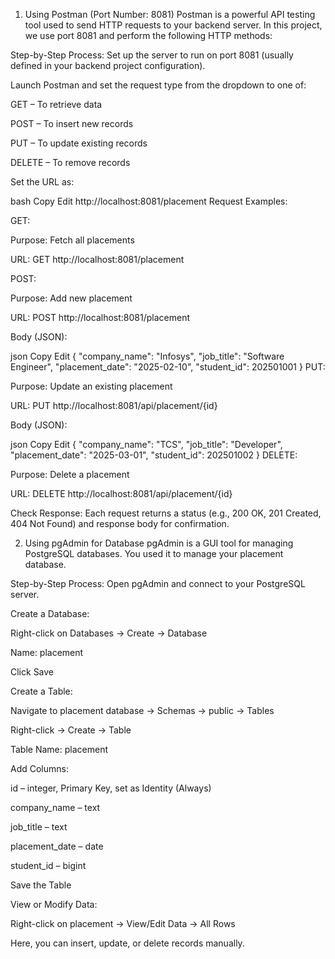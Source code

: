 1. Using Postman (Port Number: 8081)
Postman is a powerful API testing tool used to send HTTP requests to your backend server. In this project, we use port 8081 and perform the following HTTP methods:

Step-by-Step Process:
Set up the server to run on port 8081 (usually defined in your backend project configuration).

Launch Postman and set the request type from the dropdown to one of:

GET – To retrieve data

POST – To insert new records

PUT – To update existing records

DELETE – To remove records

Set the URL as:

bash
Copy
Edit
http://localhost:8081/placement
Request Examples:

GET:

Purpose: Fetch all placements

URL: GET http://localhost:8081/placement

POST:

Purpose: Add new placement

URL: POST http://localhost:8081/placement

Body (JSON):

json
Copy
Edit
{
  "company_name": "Infosys",
  "job_title": "Software Engineer",
  "placement_date": "2025-02-10",
  "student_id": 202501001
}
PUT:

Purpose: Update an existing placement

URL: PUT http://localhost:8081/api/placement/{id}

Body (JSON):

json
Copy
Edit
{
  "company_name": "TCS",
  "job_title": "Developer",
  "placement_date": "2025-03-01",
  "student_id": 202501002
}
DELETE:

Purpose: Delete a placement

URL: DELETE http://localhost:8081/api/placement/{id}

Check Response: Each request returns a status (e.g., 200 OK, 201 Created, 404 Not Found) and response body for confirmation.

2. Using pgAdmin for Database
pgAdmin is a GUI tool for managing PostgreSQL databases. You used it to manage your placement database.

Step-by-Step Process:
Open pgAdmin and connect to your PostgreSQL server.

Create a Database:

Right-click on Databases → Create → Database

Name: placement

Click Save

Create a Table:

Navigate to placement database → Schemas → public → Tables

Right-click → Create → Table

Table Name: placement

Add Columns:

id – integer, Primary Key, set as Identity (Always)

company_name – text

job_title – text

placement_date – date

student_id – bigint

Save the Table

View or Modify Data:

Right-click on placement → View/Edit Data → All Rows

Here, you can insert, update, or delete records manually.
